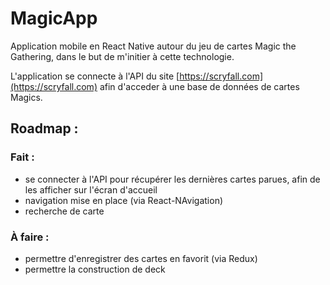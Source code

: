 # MagicApp

Application mobile en React Native autour du jeu de cartes Magic the Gathering, dans le but de m'initier à cette technologie.

L'application se connecte à l'API du site [https://scryfall.com](https://scryfall.com) afin d'acceder à une base de données de cartes Magics.

## Roadmap :
### Fait :
* se connecter à l'API pour récupérer les dernières cartes parues, afin de les afficher sur l'écran d'accueil
* navigation mise en place (via React-NAvigation)
* recherche de carte

### À faire :
* permettre d'enregistrer des cartes en favorit (via Redux)
* permettre la construction de deck
